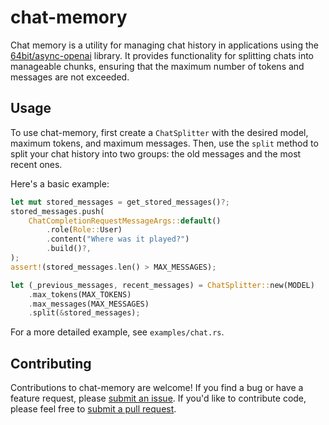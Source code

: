 # chat-memory

Chat memory is a utility for managing chat history in applications using the [64bit/async-openai](https://github.com/64bit/async-openai) library. It provides functionality for splitting chats into manageable chunks, ensuring that the maximum number of tokens and messages are not exceeded.

## Usage

To use chat-memory, first create a `ChatSplitter` with the desired model, maximum tokens, and maximum messages. Then, use the `split` method to split your chat history into two groups: the old messages and the most recent ones.

Here's a basic example:

```rust
let mut stored_messages = get_stored_messages()?;
stored_messages.push(
    ChatCompletionRequestMessageArgs::default()
        .role(Role::User)
        .content("Where was it played?")
        .build()?,
);
assert!(stored_messages.len() > MAX_MESSAGES);

let (_previous_messages, recent_messages) = ChatSplitter::new(MODEL)
    .max_tokens(MAX_TOKENS)
    .max_messages(MAX_MESSAGES)
    .split(&stored_messages);
```

For a more detailed example, see `examples/chat.rs`.

## Contributing

Contributions to chat-memory are welcome! If you find a bug or have a feature request, please [submit an issue](https://github.com/schneiderfelipe/chat-memory/issues). If you'd like to contribute code, please feel free to [submit a pull request](https://github.com/schneiderfelipe/chat-memory/pulls).
